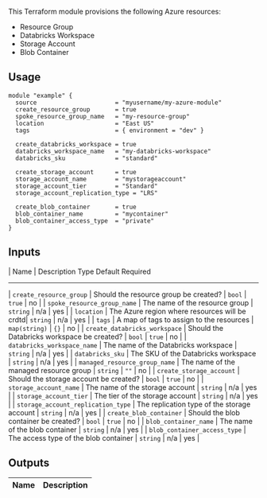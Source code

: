 
This Terraform module provisions the following Azure resources:
- Resource Group
- Databricks Workspace
- Storage Account
- Blob Container

## Usage

```hcl
module "example" {
  source                      = "myusername/my-azure-module"
  create_resource_group       = true
  spoke_resource_group_name   = "my-resource-group"
  location                    = "East US"
  tags                        = { environment = "dev" }

  create_databricks_workspace = true
  databricks_workspace_name   = "my-databricks-workspace"
  databricks_sku              = "standard"

  create_storage_account      = true
  storage_account_name        = "mystorageaccount"
  storage_account_tier        = "Standard"
  storage_account_replication_type = "LRS"

  create_blob_container       = true
  blob_container_name         = "mycontainer"
  blob_container_access_type  = "private"
}
```

## Inputs

| Name                             | Description                                  Type          Default   Required  
 ---------------------------------- -------------------------------------------- ------------- --------- ---------- 
| `create_resource_group`          | Should the resource group be created?      | `bool`      | `true`  | no       |
| `spoke_resource_group_name`      | The name of the resource group                | `string`    | n/a     | yes      |
| `location`                       | The Azure region where resources will be crdtd| `string`    | n/a     | yes      |
| `tags`                           | A map of tags to assign to the resources       | `map(string)` | `{}`   | no       |
| `create_databricks_workspace`    | Should the Databricks workspace be created? | `bool`      | `true`  | no       |
| `databricks_workspace_name`      | The name of the Databricks workspace       | `string`    | n/a     | yes      |
| `databricks_sku`                 | The SKU of the Databricks workspace        | `string`    | n/a     | yes      |
| `managed_resource_group_name`    | The name of the managed resource group     | `string`    | `""`    | no       |
| `create_storage_account`         | Should the storage account be created?     | `bool`      | `true`  | no       |
| `storage_account_name`           | The name of the storage account            | `string`    | n/a     | yes      |
| `storage_account_tier`           | The tier of the storage account            | `string`    | n/a     | yes      |
| `storage_account_replication_type` | The replication type of the storage account | `string` | n/a | yes |
| `create_blob_container`          | Should the blob container be created?      | `bool`      | `true`  | no       |
| `blob_container_name`            | The name of the blob container             | `string`    | n/a     | yes      |
| `blob_container_access_type`     | The access type of the blob container      | `string`    | n/a     | yes      |

## Outputs

| Name                       | Description                        |
|----------------------------|------------------------------------